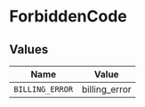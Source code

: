 # ForbiddenCode


## Values

| Name            | Value           |
| --------------- | --------------- |
| `BILLING_ERROR` | billing_error   |